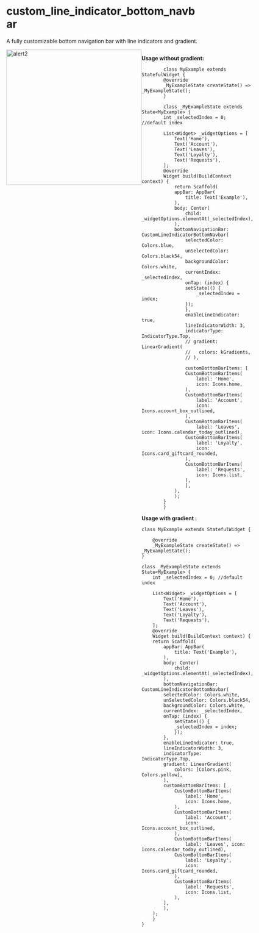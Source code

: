 # custom_line_indicator_bottom_navbar

A fully customizable bottom navigation bar with line indicators and gradient.

<div style="display:flex">
<img width="355" alt="alert2" src="https://user-images.githubusercontent.com/44444254/145979456-6bb152cc-1906-420f-b2a8-b0ec1615b1a6.png" width="200">
<div/>

<b>Usage without gradient: </b>

            class MyExample extends StatefulWidget {
            @override
            _MyExampleState createState() => _MyExampleState();
            }

            class _MyExampleState extends State<MyExample> {
            int _selectedIndex = 0; //default index

            List<Widget> _widgetOptions = [
                Text('Home'),
                Text('Account'),
                Text('Leaves'),
                Text('Loyalty'),
                Text('Requests'),
            ];
            @override
            Widget build(BuildContext context) {
                return Scaffold(
                appBar: AppBar(
                    title: Text('Example'),
                ),
                body: Center(
                    child: _widgetOptions.elementAt(_selectedIndex),
                ),
                bottomNavigationBar: CustomLineIndicatorBottomNavbar(
                    selectedColor: Colors.blue,
                    unSelectedColor: Colors.black54,
                    backgroundColor: Colors.white,
                    currentIndex: _selectedIndex,
                    onTap: (index) {
                    setState(() {
                        _selectedIndex = index;
                    });
                    },
                    enableLineIndicator: true,
                    lineIndicatorWidth: 3,
                    indicatorType: IndicatorType.Top,
                    // gradient: LinearGradient(
                    //   colors: kGradients,
                    // ),

                    customBottomBarItems: [
                    CustomBottomBarItems(
                        label: 'Home',
                        icon: Icons.home,
                    ),
                    CustomBottomBarItems(
                        label: 'Account',
                        icon: Icons.account_box_outlined,
                    ),
                    CustomBottomBarItems(
                        label: 'Leaves', icon: Icons.calendar_today_outlined),
                    CustomBottomBarItems(
                        label: 'Loyalty',
                        icon: Icons.card_giftcard_rounded,
                    ),
                    CustomBottomBarItems(
                        label: 'Requests',
                        icon: Icons.list,
                    ),
                    ],
                ),
                );
            }
            }

<b>Usage with gradient : </b>

    class MyExample extends StatefulWidget {

        @override
        _MyExampleState createState() => _MyExampleState();
    }

    class _MyExampleState extends State<MyExample> {
        int _selectedIndex = 0; //default index

        List<Widget> _widgetOptions = [
            Text('Home'),
            Text('Account'),
            Text('Leaves'),
            Text('Loyalty'),
            Text('Requests'),
        ];
        @override
        Widget build(BuildContext context) {
        return Scaffold(
            appBar: AppBar(
                title: Text('Example'),
            ),
            body: Center(
                child: _widgetOptions.elementAt(_selectedIndex),
            ),
            bottomNavigationBar: CustomLineIndicatorBottomNavbar(
            selectedColor: Colors.white,
            unSelectedColor: Colors.black54,
            backgroundColor: Colors.white,
            currentIndex: _selectedIndex,
            onTap: (index) {
                setState(() {
                _selectedIndex = index;
                });
            },
            enableLineIndicator: true,
            lineIndicatorWidth: 3,
            indicatorType: IndicatorType.Top,
            gradient: LinearGradient(
                colors: [Colors.pink, Colors.yellow],
            ),
            customBottomBarItems: [
                CustomBottomBarItems(
                    label: 'Home',
                    icon: Icons.home,
                ),
                CustomBottomBarItems(
                    label: 'Account',
                    icon: Icons.account_box_outlined,
                ),
                CustomBottomBarItems(
                    label: 'Leaves', icon: Icons.calendar_today_outlined),
                CustomBottomBarItems(
                    label: 'Loyalty',
                    icon: Icons.card_giftcard_rounded,
                ),
                CustomBottomBarItems(
                    label: 'Requests',
                    icon: Icons.list,
                ),
            ],
            ),
        );
        }
    }
